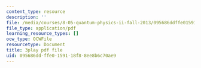 ```yaml
---
content_type: resource
description: ''
file: /media/courses/8-05-quantum-physics-ii-fall-2013/095686ddffe0159118f88ee8b6c70ae9_65XkZ_SRxBk.pdf
file_type: application/pdf
learning_resource_types: []
ocw_type: OCWFile
resourcetype: Document
title: 3play pdf file
uid: 095686dd-ffe0-1591-18f8-8ee8b6c70ae9
---
```

